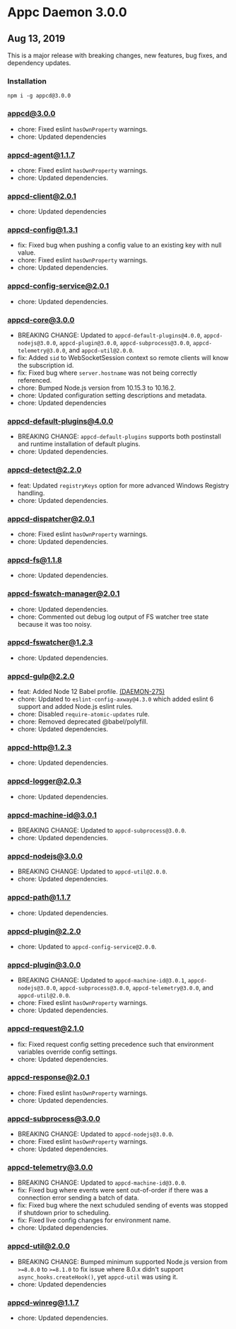 # Appc Daemon 3.0.0

## Aug 13, 2019

This is a major release with breaking changes, new features, bug fixes, and dependency updates.

### Installation

```
npm i -g appcd@3.0.0
```

### appcd@3.0.0

 * chore: Fixed eslint `hasOwnProperty` warnings.
 * chore: Updated dependencies

### appcd-agent@1.1.7

 * chore: Fixed eslint `hasOwnProperty` warnings.
 * chore: Updated dependencies.

### appcd-client@2.0.1

 * chore: Updated dependencies

### appcd-config@1.3.1

 * fix: Fixed bug when pushing a config value to an existing key with null value.
 * chore: Fixed eslint `hasOwnProperty` warnings.
 * chore: Updated dependencies.

### appcd-config-service@2.0.1

 * chore: Updated dependencies.

### appcd-core@3.0.0

 * BREAKING CHANGE: Updated to `appcd-default-plugins@4.0.0`, `appcd-nodejs@3.0.0`,
   `appcd-plugin@3.0.0`, `appcd-subprocess@3.0.0`, `appcd-telemetry@3.0.0`, and `appcd-util@2.0.0`.
 * fix: Added `sid` to WebSocketSession context so remote clients will know the subscription id.
 * fix: Fixed bug where `server.hostname` was not being correctly referenced.
 * chore: Bumped Node.js version from 10.15.3 to 10.16.2.
 * chore: Updated configuration setting descriptions and metadata.
 * chore: Updated dependencies

### appcd-default-plugins@4.0.0

 * BREAKING CHANGE: `appcd-default-plugins` supports both postinstall and runtime installation of
   default plugins.
 * chore: Updated dependencies.

### appcd-detect@2.2.0

 * feat: Updated `registryKeys` option for more advanced Windows Registry handling.
 * chore: Updated dependencies.

### appcd-dispatcher@2.0.1

 * chore: Fixed eslint `hasOwnProperty` warnings.
 * chore: Updated dependencies.

### appcd-fs@1.1.8

 * chore: Updated dependencies.

### appcd-fswatch-manager@2.0.1

 * chore: Updated dependencies.
 * chore: Commented out debug log output of FS watcher tree state because it was too noisy.

### appcd-fswatcher@1.2.3

 * chore: Updated dependencies.

### appcd-gulp@2.2.0

 * feat: Added Node 12 Babel profile.
   [(DAEMON-275)](https://jira.appcelerator.org/browse/DAEMON-275)
 * chore: Updated to `eslint-config-axway@4.3.0` which added eslint 6 support and added Node.js
   eslint rules.
 * chore: Disabled `require-atomic-updates` rule.
 * chore: Removed deprecated @babel/polyfill.
 * chore: Updated dependencies.

### appcd-http@1.2.3

 * chore: Updated dependencies.

### appcd-logger@2.0.3

 * chore: Updated dependencies.

### appcd-machine-id@3.0.1

 * BREAKING CHANGE: Updated to `appcd-subprocess@3.0.0`.
 * chore: Updated dependencies.

### appcd-nodejs@3.0.0

 * BREAKING CHANGE: Updated to `appcd-util@2.0.0`.
 * chore: Updated dependencies.

### appcd-path@1.1.7

 * chore: Updated dependencies.

### appcd-plugin@2.2.0

 * chore: Updated to `appcd-config-service@2.0.0`.

### appcd-plugin@3.0.0

 * BREAKING CHANGE: Updated to `appcd-machine-id@3.0.1`, `appcd-nodejs@3.0.0`,
   `appcd-subprocess@3.0.0`, `appcd-telemetry@3.0.0`, and `appcd-util@2.0.0`.
 * chore: Fixed eslint `hasOwnProperty` warnings.
 * chore: Updated dependencies.

### appcd-request@2.1.0

 * fix: Fixed request config setting precedence such that environment variables override config
   settings.
 * chore: Updated dependencies.

### appcd-response@2.0.1

 * chore: Fixed eslint `hasOwnProperty` warnings.
 * chore: Updated dependencies.

### appcd-subprocess@3.0.0

 * BREAKING CHANGE: Updated to `appcd-nodejs@3.0.0`.
 * chore: Fixed eslint `hasOwnProperty` warnings.
 * chore: Updated dependencies.

### appcd-telemetry@3.0.0

 * BREAKING CHANGE: Updated to `appcd-machine-id@3.0.0`.
 * fix: Fixed bug where events were sent out-of-order if there was a connection error sending a
   batch of data.
 * fix: Fixed bug where the next schuduled sending of events was stopped if shutdown prior to
   scheduling.
 * fix: Fixed live config changes for environment name.
 * chore: Updated dependencies.

### appcd-util@2.0.0

 * BREAKING CHANGE: Bumped minimum supported Node.js version from `>=8.0.0` to `>=8.1.0` to fix
   issue where 8.0.x didn't support `async_hooks.createHook()`, yet `appcd-util` was using it.
 * chore: Updated dependencies

### appcd-winreg@1.1.7

 * chore: Updated dependencies.